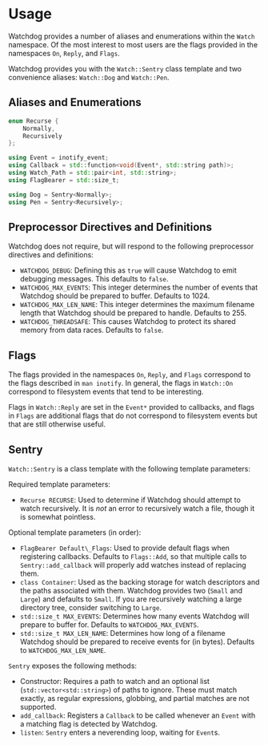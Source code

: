# Usage

Watchdog provides a number of aliases and enumerations within the `Watch`
namespace. Of the most interest to most users are the flags provided in the
namespaces `On`, `Reply`, and `Flags`.

Watchdog provides you with the `Watch::Sentry` class template and two
convenience aliases: `Watch::Dog` and `Watch::Pen`.

## Aliases and Enumerations

```c++
enum Recurse {
    Normally,
    Recursively
};
```

```c++
using Event = inotify_event;
using Callback = std::function<void(Event*, std::string path)>;
using Watch_Path = std::pair<int, std::string>;
using FlagBearer = std::size_t;

using Dog = Sentry<Normally>;
using Pen = Sentry<Recursively>;
```

## Preprocessor Directives and Definitions

Watchdog does not require, but will respond to the following preprocessor
directives and definitions:

* `WATCHDOG_DEBUG`: Defining this as `true` will cause Watchdog to emit
  debugging messages. This defaults to `false`.
* `WATCHDOG_MAX_EVENTS`: This integer determines the number of events that
  Watchdog should be prepared to buffer. Defaults to 1024.
* `WATCHDOG_MAX_LEN_NAME`: This integer determines the maximum filename length
  that Watchdog should be prepared to handle. Defaults to 255.
* `WATCHDOG_THREADSAFE`: This causes Watchdog to protect its shared memory
  from data races. Defaults to `false`.

## Flags

The flags provided in the namespaces `On`, `Reply`, and `Flags` correspond to
the flags described in `man inotify`. In general, the flags in `Watch::On`
correspond to filesystem events that tend to be interesting.

Flags in `Watch::Reply` are set in the `Event*` provided to callbacks, and
flags in `Flags` are additional flags that do not correspond to filesystem
events but that are still otherwise useful.

## Sentry

`Watch::Sentry` is a class template with the following template parameters:

Required template parameters:

* `Recurse RECURSE`: Used to determine if Watchdog should attempt to watch
  recursively. It is _not_ an error to recursively watch a file, though it is
  somewhat pointless.

Optional template parameters (in order):

* `FlagBearer Default\_Flags`: Used to provide default flags when registering
  callbacks. Defaults to `Flags::Add`, so that multiple calls to
  `Sentry::add_callback` will properly add watches instead of replacing them.
* `class Container`: Used as the backing storage for watch descriptors and the
  paths associated with them. Watchdog provides two (`Small` and `Large`) and
  defaults to `Small`. If you are recursively watching a large directory tree,
  consider switching to `Large`.
* `std::size_t MAX_EVENTS`: Determines how many events Watchdog will prepare
  to buffer for. Defaults to `WATCHDOG_MAX_EVENTS`.
* `std::size_t MAX_LEN_NAME`: Determines how long of a filename Watchdog
  should be prepared to receive events for (in bytes). Defaults to
  `WATCHDOG_MAX_LEN_NAME`.

`Sentry` exposes the following methods:

* Constructor: Requires a path to watch and an optional list
  (`std::vector<std::string>`) of paths to ignore. These must match exactly,
  as regular expressions, globbing, and partial matches are not supported.
* `add_callback`: Registers a `Callback` to be called whenever an `Event` with
  a matching flag is detected by Watchdog.
* `listen`: `Sentry` enters a neverending loop, waiting for `Event`s.

